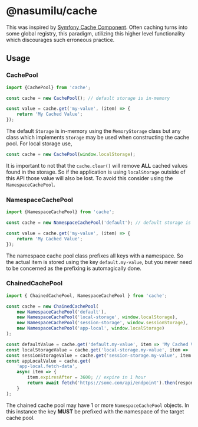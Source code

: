 # @nasumilu/cache

This was inspired by [Symfony Cache Component](https://symfony.com/doc/current/components/cache.html).
Often caching turns into some global registry, this paradigm, utilizing this higher level functionality which 
discourages such erroneous practice.


## Usage

### CachePool
```javascript
import {CachePool} from 'cache';

const cache = new CachePool(); // default storage is in-memory

const value = cache.get('my-value', (item) => {
    return 'My Cached Value';
});
```

The default `Storage` is in-memory using the `MemoryStorage` class but any class which implements `Storage` may be
used when constructing the cache pool. For local storage use, 

```javascript
const cache = new CachePool(window.localStorage);
```

It is important to not that the `cache.clear()` will remove **ALL** cached values found in the storage. So if the 
application is using `localStorage` outside of this API those value will also be lost. To avoid this consider using
the `NamespaceCachePool`.

### NamespaceCachePool

```javascript
import {NamespaceCachePool} from 'cache';

const cache = new NamespaceCachePool('default'); // default storage is in-memory

const value = cache.get('my-value', (item) => {
    return 'My Cached Value';
});
```

The namespace cache pool class prefixes all keys with a namespace. So the actual item is stored using the key 
`default.my-value`, but you never need to be concerned as the prefixing is automagically done.

### ChainedCachePool

```javascript
import { ChainedCachePool, NamespaceCachePool } from 'cache';

const cache = new ChainedCachePool(
    new NamespaceCachePool('default'),
    new NamespaceCachePool('local-storage', window.localStorage),
    new NamespaceCachePool('session-storage', window.sessionStorage),
    new NamespaceCachePool('app-local', window.localStorage)
);

const defaultValue = cache.get('default.my-value', item => 'My Cached Value');
const localStorageValue = cache.get('local-storage.my-value', item => 'My Cached Value');
const sessionStorageValue = cache.get('session-storage.my-value', item => 'My Cached Value');
const appLocalValue = cache.get(
    'app-local.fetch-data', 
    async item => {
        item.expiresAfter = 3600; // expire in 1 hour
        return await fetch('https://some.com/api/endpoint').then(response => response.json());
    }
);
```

The chained cache pool may have 1 or more `NamespaceCachePool` objects. In this instance the key **MUST** be prefixed
with the namespace of the target cache pool.